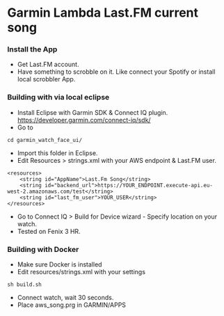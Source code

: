 # Garmin Lambda Last.FM current song

### Install the App
- Get Last.FM account. 
- Have something to scrobble on it. Like connect your Spotify or install local scrobbler App.


### Building with via local eclipse 
- Install Eclipse with Garmin SDK & Connect IQ plugin.
https://developer.garmin.com/connect-iq/sdk/
- Go to 
```
cd garmin_watch_face_ui/
```
- Import this folder in Eclipse.
- Edit Resources > strings.xml with your AWS endpoint & Last.FM user.
```
<resources>
    <string id="AppName">Last.Fm Song</string>
    <string id="backend_url">https://YOUR_ENDPOINT.execute-api.eu-west-2.amazonaws.com/test</string>
    <string id="last_fm_user">YOUR_USER</string>
</resources>
```
- Go to Connect IQ > Build for Device wizard - Specify location on your watch.
- Tested on Fenix 3 HR.

### Building with Docker
- Make sure Docker is installed
- Edit resources/strings.xml with your settings

```
sh build.sh
```
- Connect watch, wait 30 seconds. 
- Place aws_song.prg in GARMIN/APPS
